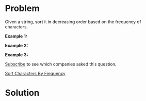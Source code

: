 
# Problem

Given a string, sort it in decreasing order based on the frequency of
characters.

**Example 1:**

**Example 2:**

**Example 3:**

[Subscribe](/subscribe/) to see which companies asked this question.



[Sort Characters By Frequency](https://leetcode.com/problems/sort-characters-by-frequency)

# Solution




